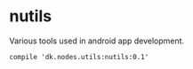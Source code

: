# nutils
Various tools used in android app development.


```compile 'dk.nodes.utils:nutils:0.1'```
